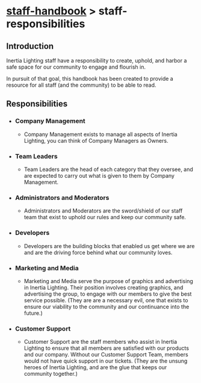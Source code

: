 # [staff-handbook](../../README.md) > staff-responsibilities

## Introduction
Inertia Lighting staff have a responsibility to create, uphold, and harbor a safe space for our community to engage and flourish in.

In pursuit of that goal, this handbook has been created to provide a resource for all staff (and the community) to be able to read.

## Responsibilities
- ### Company Management
    - Company Management exists to manage all aspects of Inertia Lighting, you can think of Company Managers as Owners.
- ### Team Leaders
    - Team Leaders are the head of each category that they oversee, and are expected to carry out what is given to them by Company Management.
- ### Administrators and Moderators
    - Administrators and Moderators are the sword/shield of our staff team that exist to uphold our rules and keep our community safe.
- ### Developers
    - Developers are the building blocks that enabled us get where we are and are the driving force behind what our community loves.
- ### Marketing and Media
    - Marketing and Media serve the purpose of graphics and advertising in Inertia Lighting. Their position involves creating graphics, and advertising the group, to engage with our members to give the best service possible. (They are are a necessary evil, one that exists to ensure our viability to the community and our continuance into the future.)
- ### Customer Support
    - Customer Support are the staff members who assist in Inertia Lighting to ensure that all members are satisfied with our products and our company. Without our Customer Support Team, members would not have quick support in our tickets. (They are the unsung heroes of Inertia Lighting, and are the glue that keeps our community together.)
